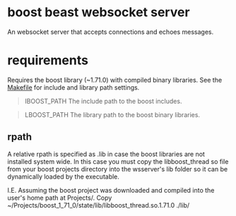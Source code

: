 # boost beast websocket server

An websocket server that accepts connections and echoes messages.

# requirements

Requires the boost library (~1.71.0) with compiled binary libraries. See the [Makefile](Makefile) for
include and library path settings.

> IBOOST_PATH The include path to the boost includes.

> LBOOST_PATH The library path to the boost binary libraries.

## rpath

A relative rpath is specified as .lib in case the boost libraries are not installed
system wide. In this case you must copy the libboost_thread so file from your boost
projects directory into the wsserver's lib folder so it can be dynamically loaded
by the executable.

I.E. Assuming the boost project was downloaded and compiled into the user's home path
at Projects/. Copy ~/Projects/boost_1_71_0/state/lib/libboost_thread.so.1.71.0 ./lib/
